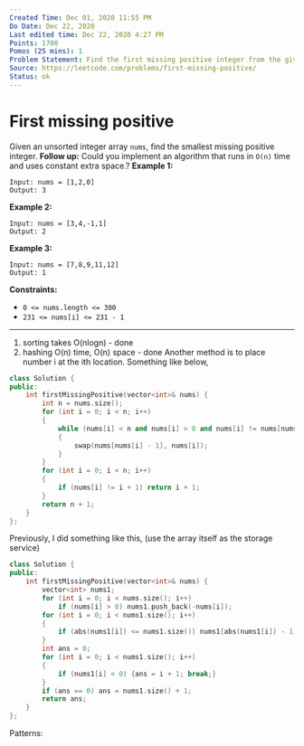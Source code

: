 ```yaml
---
Created Time: Dec 01, 2020 11:55 PM
Do Date: Dec 22, 2020
Last edited time: Dec 22, 2020 4:27 PM
Points: 1700
Pomos (25 mins): 1
Problem Statement: Find the first missing positive integer from the given list integers. 
Source: https://leetcode.com/problems/first-missing-positive/
Status: ok
---
```


# First missing positive

Given an unsorted integer array `nums`, find the smallest missing positive integer.
**Follow up:** Could you implement an algorithm that runs in `O(n)` time and uses constant extra space.?
**Example 1:**
```
Input: nums = [1,2,0]
Output: 3
```
**Example 2:**
```
Input: nums = [3,4,-1,1]
Output: 2
```
**Example 3:**
```
Input: nums = [7,8,9,11,12]
Output: 1
```
**Constraints:**
- `0 <= nums.length <= 300`
- `231 <= nums[i] <= 231 - 1`
---
1. sorting takes O(nlogn) - done
2. hashing O(n) time, O(n) space - done
Another method is to place number i at the ith location. Something like below, 
```cpp
class Solution {
public:
    int firstMissingPositive(vector<int>& nums) {
        int n = nums.size(); 
        for (int i = 0; i < n; i++)
        {
            while (nums[i] < n and nums[i] > 0 and nums[i] != nums[nums[i] - 1])
            {
                swap(nums[nums[i] - 1], nums[i]);
            }
        }
        for (int i = 0; i < n; i++)
        {
            if (nums[i] != i + 1) return i + 1; 
        }
        return n + 1;
    }
};
```
Previously, I did something like this, (use the array itself as the storage service)
```cpp
class Solution {
public:
    int firstMissingPositive(vector<int>& nums) {
        vector<int> nums1; 
        for (int i = 0; i < nums.size(); i++)
            if (nums[i] > 0) nums1.push_back(-nums[i]);
        for (int i = 0; i < nums1.size(); i++)
        {
            if (abs(nums1[i]) <= nums1.size()) nums1[abs(nums1[i]) - 1] = abs(nums1[abs(nums1[i]) - 1]); 
        }
        int ans = 0;
        for (int i = 0; i < nums1.size(); i++)
        {
            if (nums1[i] < 0) {ans = i + 1; break;}
        }
        if (ans == 0) ans = nums1.size() + 1; 
        return ans; 
    }
};
```
Patterns: 